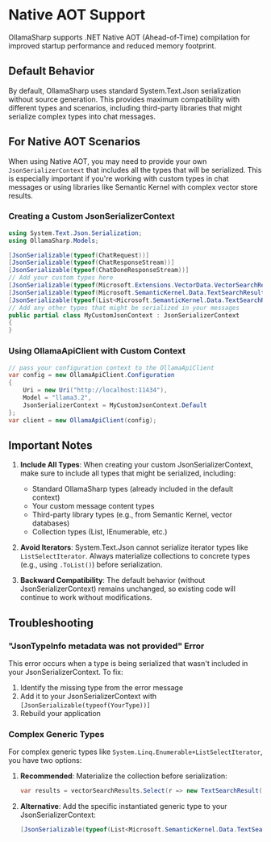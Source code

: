 # Native AOT Support

OllamaSharp supports .NET Native AOT (Ahead-of-Time) compilation for improved startup performance and reduced memory footprint. 

## Default Behavior

By default, OllamaSharp uses standard System.Text.Json serialization without source generation. This provides maximum compatibility with different types and scenarios, including third-party libraries that might serialize complex types into chat messages.

## For Native AOT Scenarios

When using Native AOT, you may need to provide your own `JsonSerializerContext` that includes all the types that will be serialized. This is especially important if you're working with custom types in chat messages or using libraries like Semantic Kernel with complex vector store results.

### Creating a Custom JsonSerializerContext

```csharp
using System.Text.Json.Serialization;
using OllamaSharp.Models;

[JsonSerializable(typeof(ChatRequest))]
[JsonSerializable(typeof(ChatResponseStream))]
[JsonSerializable(typeof(ChatDoneResponseStream))]
// Add your custom types here
[JsonSerializable(typeof(Microsoft.Extensions.VectorData.VectorSearchResult<MyApp.ConversationDocumentTextData<Guid>>))]
[JsonSerializable(typeof(Microsoft.SemanticKernel.Data.TextSearchResult))]
[JsonSerializable(typeof(List<Microsoft.SemanticKernel.Data.TextSearchResult>))]
// Add any other types that might be serialized in your messages
public partial class MyCustomJsonContext : JsonSerializerContext
{
}
```

### Using OllamaApiClient with Custom Context

```csharp
// pass your configuration context to the OllamaApiClient
var config = new OllamaApiClient.Configuration
{
    Uri = new Uri("http://localhost:11434"),
    Model = "llama3.2",
    JsonSerializerContext = MyCustomJsonContext.Default
};
var client = new OllamaApiClient(config);
```

## Important Notes

1. **Include All Types**: When creating your custom JsonSerializerContext, make sure to include all types that might be serialized, including:
   - Standard OllamaSharp types (already included in the default context)
   - Your custom message content types
   - Third-party library types (e.g., from Semantic Kernel, vector databases)
   - Collection types (List<T>, IEnumerable<T>, etc.)

2. **Avoid Iterators**: System.Text.Json cannot serialize iterator types like `ListSelectIterator`. Always materialize collections to concrete types (e.g., using `.ToList()`) before serialization.

3. **Backward Compatibility**: The default behavior (without JsonSerializerContext) remains unchanged, so existing code will continue to work without modifications.

## Troubleshooting

### "JsonTypeInfo metadata was not provided" Error

This error occurs when a type is being serialized that wasn't included in your JsonSerializerContext. To fix:

1. Identify the missing type from the error message
2. Add it to your JsonSerializerContext with `[JsonSerializable(typeof(YourType))]`
3. Rebuild your application

### Complex Generic Types

For complex generic types like `System.Linq.Enumerable+ListSelectIterator`, you have two options:

1. **Recommended**: Materialize the collection before serialization:
   ```csharp
   var results = vectorSearchResults.Select(r => new TextSearchResult(...)).ToList();
   ```

2. **Alternative**: Add the specific instantiated generic type to your JsonSerializerContext:
   ```csharp
   [JsonSerializable(typeof(List<Microsoft.SemanticKernel.Data.TextSearchResult>))]
   ```
